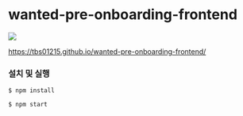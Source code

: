 # wanted-pre-onboarding-frontend

<img src="https://user-images.githubusercontent.com/28939278/217729352-99410acf-85a1-4850-8a91-1c0ba72fdc05.gif"  >

https://tbs01215.github.io/wanted-pre-onboarding-frontend/


### 설치 및 실행

`$ npm install`

`$ npm start`
